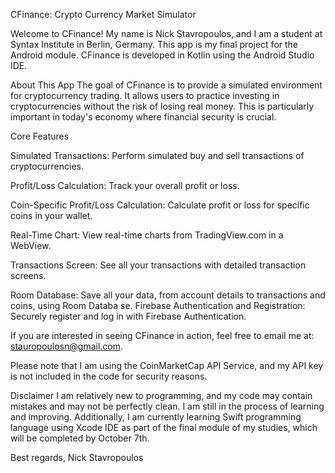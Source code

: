 CFinance: Crypto Currency Market Simulator


Welcome to CFinance! My name is Nick Stavropoulos, and I am a student at Syntax Institute in Berlin, Germany. This app is my final project for the Android module.
CFinance is developed in Kotlin using the Android Studio IDE.

About This App
The goal of CFinance is to provide a simulated environment for cryptocurrency trading.
It allows users to practice investing in cryptocurrencies without the risk of losing real money. This is particularly important in today's economy where financial security is crucial.

Core Features

Simulated Transactions: Perform simulated buy and sell transactions of cryptocurrencies.

Profit/Loss Calculation: Track your overall profit or loss.

Coin-Specific Profit/Loss Calculation: Calculate profit or loss for specific coins in your wallet.

Real-Time Chart: View real-time charts from TradingView.com in a WebView.

Transactions Screen: See all your transactions with detailed transaction screens.

Room Database: Save all your data, from account details to transactions and coins, using Room Databa
se.
Firebase Authentication and Registration: Securely register and log in with Firebase Authentication.

If you are interested in seeing CFinance in action, feel free to email me at: stauropoulosn@gmail.com. 

Please note that I am using the CoinMarketCap API Service, and my API key is not included in the code for security reasons.

Disclaimer
I am relatively new to programming, and my code may contain mistakes and may not be perfectly clean.
I am still in the process of learning and improving. 
Additionally, I am currently learning Swift programming language using Xcode IDE as part of the final module of my studies, which will be completed by October 7th.

Best regards,
Nick Stavropoulos


